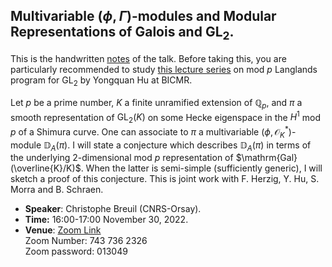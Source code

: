 <head>
    <script src="https://cdn.mathjax.org/mathjax/latest/MathJax.js?config=TeX-AMS-MML_HTMLorMML" type="text/javascript"></script>
    <script type="text/x-mathjax-config">
        MathJax.Hub.Config({
            tex2jax: {
            skipTags: ['script', 'noscript', 'style', 'textarea', 'pre'],
            inlineMath: [['$','$']]
            }
        });
    </script>
</head>

## Multivariable $(\phi,\Gamma)$-modules and Modular Representations of Galois and $\mathrm{GL}_{2}$.

This is the handwritten [notes](././Breuil.pdf) of the talk. Before taking this, you are particularly recommended to study [this lecture series](./ModpLL2022/ModpLL2022.md) on mod $p$ Langlands program for $\mathrm{GL}_2$ by Yongquan Hu at BICMR.

Let $p$ be a prime number, $K$ a finite unramified extension of $\mathbb{Q}_p$, and $\pi$ a smooth representation of $\mathrm{GL}_2(K)$ on some Hecke eigenspace in the $H^1$ mod $p$ of a Shimura curve. One can associate to $\pi$ a multivariable $(\phi, \mathcal{O}_K^*)$-module $\mathbb{D}_A(\pi)$. I will state a conjecture which describes $\mathbb{D}_A(\pi)$ in terms of the underlying 2-dimensional mod $p$ representation of $\mathrm{Gal}(\overline{K}/K)$. When the latter is semi-simple (sufficiently generic), I will sketch a proof of this conjecture. This is joint work with F. Herzig, Y. Hu, S. Morra and B. Schraen.

- **Speaker**: Christophe Breuil (CNRS-Orsay). 
- **Time:** 16:00-17:00 November 30, 2022.
- **Venue**: [Zoom Link](https://zoom.us/j/7437362326?pwd=UXd3RzBiUWZNK2Vhdm05R0c5VlJEUT09) <br/>
Zoom Number: 743 736 2326 <br/>
Zoom password: 013049



